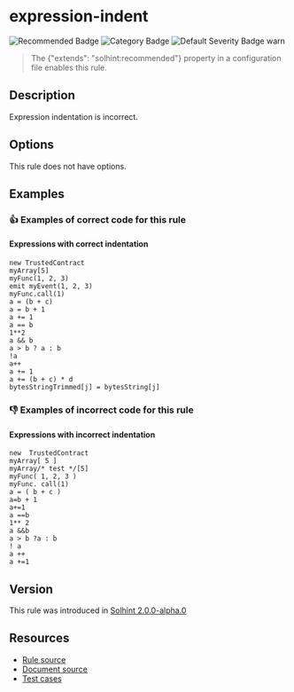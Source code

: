 <!---
This is a dynamically generated file. Do not edit manually.
date:        Sat, 24 Aug 2019 01:45:03 GMT
author:      "Peter Chung <touhonoob@gmail.com>"
--->

# expression-indent
![Recommended Badge](https://img.shields.io/badge/-Recommended-brightgreen)
![Category Badge](https://img.shields.io/badge/-Style%20Guide%20Rules-informational)
![Default Severity Badge warn](https://img.shields.io/badge/Default%20Severity-warn-yellow)
> The {"extends": "solhint:recommended"} property in a configuration file enables this rule.


## Description
Expression indentation is incorrect.

## Options
This rule does not have options.

## Examples
### 👍 Examples of **correct** code for this rule

#### Expressions with correct indentation

```solidity
new TrustedContract
myArray[5]
myFunc(1, 2, 3)
emit myEvent(1, 2, 3)
myFunc.call(1)
a = (b + c)
a = b + 1
a += 1
a == b
1**2
a && b
a > b ? a : b
!a
a++
a += 1
a += (b + c) * d
bytesStringTrimmed[j] = bytesString[j]
```

### 👎 Examples of **incorrect** code for this rule

#### Expressions with incorrect indentation

```solidity
new  TrustedContract
myArray[ 5 ]
myArray/* test */[5]
myFunc( 1, 2, 3 )
myFunc. call(1)
a = ( b + c )
a=b + 1
a+=1
a ==b
1** 2
a &&b
a > b ?a : b
! a
a ++
a +=1
```

## Version
This rule was introduced in [Solhint 2.0.0-alpha.0](https://github.com/protofire/solhint/tree/v2.0.0-alpha.0)

## Resources
- [Rule source](https://github.com/protofire/solhint/tree/master/lib/rules/align/expression-indent.js)
- [Document source](https://github.com/protofire/solhint/tree/master/docs/rules/align/expression-indent.md)
- [Test cases](https://github.com/protofire/solhint/tree/master/test/rules/align/expression-indent.js)
